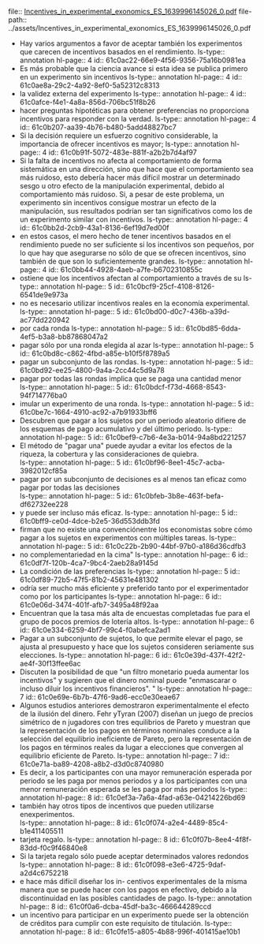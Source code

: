 file:: [Incentives_in_experimental_exonomics_ES_1639996145026_0.pdf](../assets/Incentives_in_experimental_exonomics_ES_1639996145026_0.pdf)
file-path:: ../assets/Incentives_in_experimental_exonomics_ES_1639996145026_0.pdf

- Hay  varios  argumentos  a  favor  de  aceptar  también  los  experimentos que carecen de incentivos basados en el rendimiento.
  ls-type:: annotation
  hl-page:: 4
  id:: 61c0ac22-66e9-4f56-9356-75a16b0981ea
- Es más probable que la ciencia avance si esta idea se publica primero en un experimento sin incentivos
  ls-type:: annotation
  hl-page:: 4
  id:: 61c0ae8a-29c2-4a92-8ef0-5a52312c8313
- la validez externa del experimento
  ls-type:: annotation
  hl-page:: 4
  id:: 61c0afce-f4e1-4a8a-856d-706bc51f8b26
- hacer    preguntas    hipotéticas    para    obtener    preferencias    no    proporciona  incentivos  para  responder  con  la  verdad. 
  ls-type:: annotation
  hl-page:: 4
  id:: 61c0b207-aa39-4b76-b480-5add48827bc7
- Si    la    decisión    requiere    un    esfuerzo    cognitivo    considerable,    la    importancia  de  ofrecer  incentivos  es  mayor;
  ls-type:: annotation
  hl-page:: 4
  id:: 61c0b91f-5072-483e-881f-a2b2b7d4af97
- Si  la  falta  de  incentivos  no  afecta  al  comportamiento  de  forma  sistemática  en  una  dirección,  sino  que  hace  que  el  comportamiento  sea  más  ruidoso,  esto  debería  hacer  más  difícil  mostrar  un  determinado  sesgo   u   otro   efecto   de   la   manipulación   experimental,   debido   al   comportamiento   más   ruidoso.   Si,   a   pesar   de   este   problema,   un   experimento    sin    incentivos    consigue    mostrar    un    efecto    de    la    manipulación,  sus  resultados  podrían  ser  tan  significativos  como  los  de  un experimento similar con incentivos.
  ls-type:: annotation
  hl-page:: 4
  id:: 61c0bb2d-2cb9-43a1-8136-6ef19d7ed00f
- en  estos  casos,  el  mero  hecho  de  tener  incentivos  basados  en  el  rendimiento  puede  no  ser  suficiente si los incentivos son pequeños, por lo que hay que asegurarse no  sólo  de  que  se  ofrecen  incentivos,  sino  también  de  que  son  lo  suficientemente grandes.
  ls-type:: annotation
  hl-page:: 4
  id:: 61c0bb44-4928-4aeb-a7fe-b6702310855c
- ostiene  que  los  incentivos  afectan  al  comportamiento  a  través de su
  ls-type:: annotation
  hl-page:: 5
  id:: 61c0bcf9-25cf-4108-8126-6541de9e973a
- no  es  necesario  utilizar  incentivos  reales  en  la  economía experimental.
  ls-type:: annotation
  hl-page:: 5
  id:: 61c0bd00-d0c7-436b-a39d-ac77dd220942
- por cada ronda
  ls-type:: annotation
  hl-page:: 5
  id:: 61c0bd85-6dda-4ef5-b3a8-bb87868047a2
- pagar sólo por una ronda elegida al azar
  ls-type:: annotation
  hl-page:: 5
  id:: 61c0bd8c-c862-4fbd-a85e-b10f5f8789a5
- pagar  un  subconjunto  de  las  rondas.
  ls-type:: annotation
  hl-page:: 5
  id:: 61c0bd92-ee25-4800-9a4a-2cc44c5d9a78
- pagar  por  todas  las  rondas  implica  que  se  paga  una  cantidad  menor  
  ls-type:: annotation
  hl-page:: 5
  id:: 61c0bdcf-f73d-4668-8543-94f714776ba0
- imular  un  experimento  de  una  ronda.
  ls-type:: annotation
  hl-page:: 5
  id:: 61c0be7c-1664-4910-ac92-a7b91933bff6
- Descubren que pagar  a  los  sujetos  por  un  periodo  aleatorio  difiere  de  los  esquemas  de  pago acumulativo y del último periodo.
  ls-type:: annotation
  hl-page:: 5
  id:: 61c0bef9-c7b6-4e3a-b014-94a8bd221257
- El método de "pagar una" puede ayudar a evitar los efectos de la riqueza, la cobertura y las  consideraciones  de  quiebra.  
  ls-type:: annotation
  hl-page:: 5
  id:: 61c0bf96-8ee1-45c7-acba-3982012cf85a
- pagar  por  un  subconjunto  de  decisiones  es  al  menos  tan  eficaz  como  pagar  por  todas  las  decisiones  
  ls-type:: annotation
  hl-page:: 5
  id:: 61c0bfeb-3b8e-463f-befa-df62732ee228
- y  puede  ser  incluso  más  eficaz. 
  ls-type:: annotation
  hl-page:: 5
  id:: 61c0bff9-ce0d-4dce-b2e5-36d553ddb3fd
- firman que no existe una convenciónentre los economistas sobre cómo pagar a los sujetos en experimentos con múltiples tareas.
  ls-type:: annotation
  hl-page:: 5
  id:: 61c0c22b-2b90-44bf-97b0-a186d36cdfb3
- no complementariedad en  la  cima"
  ls-type:: annotation
  hl-page:: 6
  id:: 61c0df7f-120b-4ca7-9bc4-2aeb28a9145d
- La condición de las preferencias
  ls-type:: annotation
  hl-page:: 5
  id:: 61c0df89-72b5-47f5-81b2-45631e481302
- odría  ser  mucho  más  eficiente  y  preferido  tanto  por  el  experimentador  como  por  los  participantes 
  ls-type:: annotation
  hl-page:: 6
  id:: 61c0e06d-3474-401f-afb7-3495a48f92aa
- Encuentran que la tasa más alta de encuestas completadas fue para el grupo de pocos premios de lotería altos.
  ls-type:: annotation
  hl-page:: 6
  id:: 61c0e334-6259-4bf7-99c4-f0abefca2ad1
- Pagar   a   un   subconjunto  de  sujetos,  lo  que  permite  elevar  el  pago,  se  ajusta  al  presupuesto    y    hace    que    los    sujetos    consideren    seriamente    sus    elecciones.
  ls-type:: annotation
  hl-page:: 6
  id:: 61c0e39d-437f-42f2-ae4f-30f13ffee6ac
- Discuten  la  posibilidad de que "un  filtro monetario pueda aumentar los incentivos" y sugieren  que  el  dinero  nominal  puede  "enmascarar  o  incluso  diluir  los  incentivos financieros". " 
  ls-type:: annotation
  hl-page:: 7
  id:: 61c0e69e-6b7b-47f6-9ad6-ecc0e30eae67
- Algunos estudios   anteriores   demostraron   experimentalmente   el   efecto   de   la   ilusión  del  dinero.  Fehr yTyran  (2007)  diseñan  un  juego  de  precios  simétrico de n jugadores con  tres  equilibrios  de  Pareto  y  muestran  que  la  representación   de   los   pagos   en   términos   nominales   conduce   a   la   selección  del  equilibrio  ineficiente  de  Pareto,  pero  la  representación  de  los  pagos  en  términos  reales  da  lugar  a  elecciones  que  convergen  al  equilibrio eficiente de Pareto.
  ls-type:: annotation
  hl-page:: 7
  id:: 61c0e71a-ba89-4208-a8b2-d3d0c8740980
- Es    decir,    a    los    participantes    con    una    mayor    remuneración esperada por periodo se les paga por menos periodos y a los participantes con una menor remuneración esperada se les paga por más periodos
  ls-type:: annotation
  hl-page:: 8
  id:: 61c0ef3a-7a6a-4fad-a63e-04214226bd69
- también   hay   otros   tipos   de   incentivos   que   pueden   utilizarse enexperimentos.  
  ls-type:: annotation
  hl-page:: 8
  id:: 61c0f074-a2e4-4489-85c4-b1e411405511
- tarjeta  regalo.
  ls-type:: annotation
  hl-page:: 8
  id:: 61c0f07b-8ee4-4f8f-83dd-f0c9f46840e8
- Si la tarjeta regalo sólo puede aceptar determinados valores redondos 
  ls-type:: annotation
  hl-page:: 8
  id:: 61c0f098-e3e6-4725-9daf-a2d4c6752218
- e    hace    más    difícil    diseñar    los    in-    centivos experimentales  de  la  misma  manera  que  se  puede  hacer  con  los  pagos  en  efectivo,  debido  a  la  discontinuidad  en  las  posibles  cantidades  de  pago.
  ls-type:: annotation
  hl-page:: 8
  id:: 61c0f0a6-dcba-45df-ba3c-466644289ccd
- un incentivo para participar en un experimento puede ser la obtención de créditos para cumplir con este requisito de titulación. 
  ls-type:: annotation
  hl-page:: 8
  id:: 61c0fe15-a805-4b88-996f-401415ae10b1